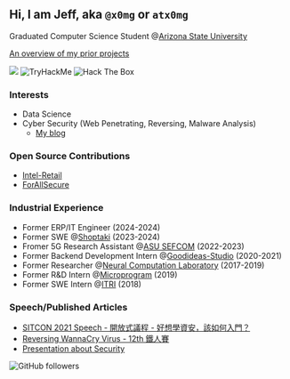 ## Hi, I am Jeff, aka `@x0mg` or `atx0mg`

Graduated Computer Science Student @[Arizona State University](https://www.asu.edu/)

[An overview of my prior projects](https://jeff14994.github.io/projects/) 

![](https://github-profile-summary-cards.vercel.app/api/cards/profile-details?username=jeff14994&theme=monokai)
<img src="https://tryhackme-badges.s3.amazonaws.com/atx0mg.png" alt="TryHackMe">
<img src="http://www.hackthebox.eu/badge/image/93661" alt="Hack The Box">
### Interests
- Data Science
- Cyber Security (Web Penetrating, Reversing, Malware Analysis)
	- [My blog](http://blog.atx0mg.tw/)
### Open Source Contributions
- [Intel-Retail](https://github.com/intel-retail/core-services/pull/24)
- [ForAllSecure](https://github.com/mayhemheroes/libriscv/pull/4)

### Industrial Experience
- Former ERP/IT Engineer (2024-2024)
- Former SWE @[Shoptaki](https://smartchainai.org/) (2023-2024)
- Fromer 5G Research Assistant @[ASU SEFCOM](https://sefcom.asu.edu/) (2022-2023)
- Former Backend Development Intern @[Goodideas-Studio](http://goodideas-studio.com/) (2020-2021)
- Former Researcher @[Neural Computation Laboratory](https://nckunclab.wixsite.com/neuralcomputationlab) (2017-2019)
- Former R&D Intern @[Microprogram](https://www.program.com.tw/) (2019)
- Former SWE Intern @[ITRI](https://www.itri.org.tw/) (2018)
### Speech/Published Articles
- [SITCON 2021 Speech - 開放式議程 - 好想學資安，該如何入門？](https://sitcon.org/2021/agenda/20605b7c-80a4-4078-b411-102fa1d6c333)
- [Reversing WannaCry Virus - 12th 鐵人賽](https://ithelp.ithome.com.tw/articles/10253139)
- [Presentation about Security](https://www2.slideshare.net/JeffHung13/presentations)

![GitHub followers](https://img.shields.io/github/followers/jeff14994?style=social)


